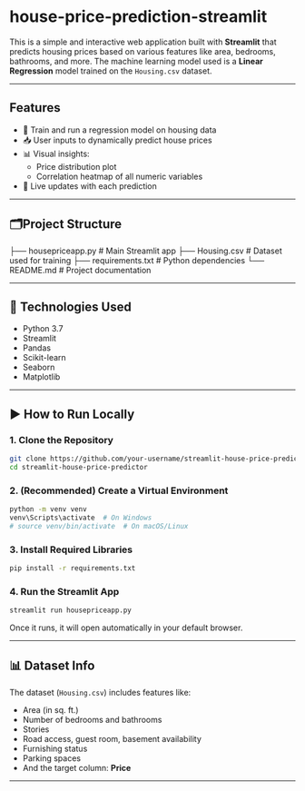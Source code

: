 # house-price-prediction-streamlit
This is a simple and interactive web application built with **Streamlit** that predicts housing prices based on various features like area, bedrooms, bathrooms, and more. The machine learning model used is a **Linear Regression** model trained on the `Housing.csv` dataset.

---

## Features

- 🧠 Train and run a regression model on housing data
- 📥 User inputs to dynamically predict house prices
- 📊 Visual insights:
  - Price distribution plot
  - Correlation heatmap of all numeric variables
- 🔄 Live updates with each prediction

---

## 🗂Project Structure

├── housepriceapp.py          # Main Streamlit app
├── Housing.csv               # Dataset used for training
├── requirements.txt          # Python dependencies
└── README.md                 # Project documentation

---

## 🧰 Technologies Used

- Python 3.7
- Streamlit
- Pandas
- Scikit-learn
- Seaborn
- Matplotlib

---

## ▶️ How to Run Locally

### 1. Clone the Repository
```bash
git clone https://github.com/your-username/streamlit-house-price-predictor.git
cd streamlit-house-price-predictor
```

### 2. (Recommended) Create a Virtual Environment
```bash
python -m venv venv
venv\Scripts\activate  # On Windows
# source venv/bin/activate  # On macOS/Linux
```

### 3. Install Required Libraries
```bash
pip install -r requirements.txt
```

### 4. Run the Streamlit App
```bash
streamlit run housepriceapp.py
```

Once it runs, it will open automatically in your default browser.

---

## 📊 Dataset Info

The dataset (`Housing.csv`) includes features like:
- Area (in sq. ft.)
- Number of bedrooms and bathrooms
- Stories
- Road access, guest room, basement availability
- Furnishing status
- Parking spaces
- And the target column: **Price**

---

